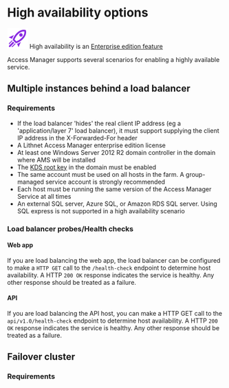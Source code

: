 # High availability options

![](../../images/badge-enterprise-edition-rocket.svg) High availability is an [Enterprise edition feature](../../access-manager-editions.md)

Access Manager supports several scenarios for enabling a highly available service.

## Multiple instances behind a load balancer

### Requirements

* If the load balancer 'hides' the real client IP address (eg a 'application/layer 7' load balancer), it must support supplying the client IP address in the X-Forwarded-For header
* A Lithnet Access Manager enterprise edition license
* At least one Windows Server 2012 R2 domain controller in the domain where AMS will be installed
* The [KDS root key](https://docs.microsoft.com/en-us/windows-server/security/group-managed-service-accounts/create-the-key-distribution-services-kds-root-key) in the domain must be enabled
* The same account must be used on all hosts in the farm. A group-managed service account is strongly recommended
* Each host must be running the same version of the Access Manager Service at all times
* An external SQL server, Azure SQL, or Amazon RDS SQL server. Using SQL express is not supported in a high availability scenario

### Load balancer probes/Health checks
#### Web app
If you are load balancing the web app, the load balancer can be configured to make a `HTTP GET` call to the `/health-check` endpoint to determine host availability. A HTTP `200 OK` response indicates the service is healthy. Any other response should be treated as a failure.

#### API
If you are load balancing the API host, you can make a HTTP GET call to the `api/v1.0/health-check` endpoint to determine host availability. A HTTP `200 OK` response indicates the service is healthy. Any other response should be treated as a failure.

## Failover cluster
### Requirements

